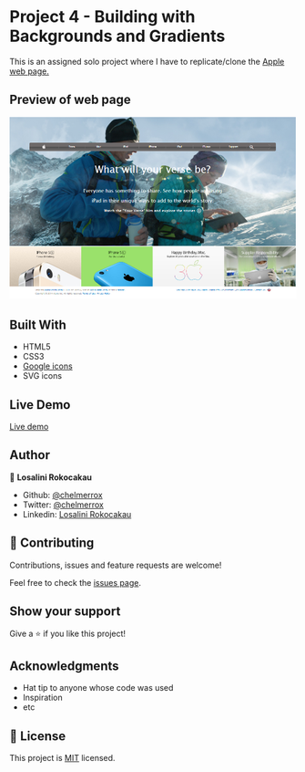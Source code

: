 # Project 4 - Building with Backgrounds and Gradients

This is an assigned solo project where I have to replicate/clone the <a href="https://web.archive.org/web/20140301004610/http://www.apple.com/">Apple web page.</a>

## Preview of web page

![Web page preview](images/webpage_preview.PNG)

## Built With

- HTML5
- CSS3
- <a href="https://materializecss.com/icons.html">Google icons</a>
- SVG icons

## Live Demo

[Live demo](https://raw.githack.com/chelmerrox/Project-4-Building-with-Backgrounds-and-Gradients/project-draft/index.html)

## Author

👤 **Losalini Rokocakau**

- Github: [@chelmerrox](https://github.com/chelmerrox)
- Twitter: [@chelmerrox](https://twitter.com/chelmerrox)
- Linkedin: [Losalini Rokocakau](https://linkedin.com/losalini-rokocakau)

## 🤝 Contributing

Contributions, issues and feature requests are welcome!

Feel free to check the [issues page](https://github.com/chelmerrox/Project-4-Building-with-Backgrounds-and-Gradients/issues).

## Show your support

Give a ⭐️ if you like this project!

## Acknowledgments

- Hat tip to anyone whose code was used
- Inspiration
- etc

## 📝 License

This project is [MIT](lic.url) licensed.
